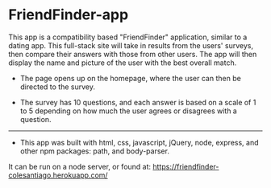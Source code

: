 # FriendFinder-app

This app is a compatibility based "FriendFinder" application, similar to a dating app. This full-stack site will take in results from the users' surveys, then compare their answers with those from other users. The app will then display the name and picture of the user with the best overall match.

  * The page opens up on the homepage, where the user can then be directed to the survey.

  * The survey has 10 questions, and each answer is based on a scale of 1 to 5 depending on how much the user agrees or disagrees with a question.

-------------------

  * This app was built with html, css, javascript, jQuery, node, express, and other npm packages: path, and body-parser.

It can be run on a node server, or found at:
https://friendfinder-colesantiago.herokuapp.com/